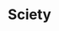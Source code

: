---
layout: firm_page
title: "Sciety"
id: "sciety.com"
permalink: "/scietysciety.com/"
website: "https://sciety.com"
offices: "Stockholm (Sweden), Gothenburg (Sweden)"
investment_stages: "Seed, Series A"
portfolio_companies: "Capitainer AB, DB Evidence, PharmNovo AB, Neogap Therapeutics AB, Cartana, Medpro, Attana, Inhalation Sciences"
portfolio_link: "https://sciety.com/portfolio/"
investment_markets: "Biotechnology, Medical technology, Pharmacology, Diagnostics, ICT in healthcare, Health tech"
founded_year: "2016"
description: "Sciety is a leading life science investment company in the Nordics, supporting the growth of innovative life science and health tech companies. They focus on impactful returns and partner with ventures to bring healthcare breakthroughs to the world. Their investment is more than financial; it's a long-term partnership providing expertise and resources."
linkedin: "https://www.linkedin.com/company/sciety/"
twitter: ""
instagram: ""
team_page: "https://sciety.com/team-members"
investor_type: "Venture Capital"
crunchbase: "https://www.crunchbase.com/organization/sciety"
pitchbook: "https://pitchbook.com/profiles/investor/227434-06"

# SEO Optimization
meta_title: "Sciety - VC Firm - projectstartups.com"
meta_description: "Sciety, Sciety is a leading life science investment company in the Nordics, supporting the growth of innovative life science and health tech companies. They f..."
meta_keywords: "Sciety, Biotechnology, Medical technology, Pharmacology, Diagnostics, ICT in healthcare, Health tech, VC firm, venture capital, startup investor, projectstartups.com"
canonical_url: "https://vc.projectstartups.com/scietysciety.com/"
---